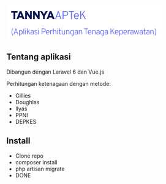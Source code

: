 <p align="center"></p>

![Screenshot](logos.png)
## Tentang aplikasi

Dibangun dengan Laravel 6 dan Vue.js

Perhitungan ketenagaan dengan metode:

- Gillies
- Doughlas
- Ilyas
- PPNI
- DEPKES


## Install

- Clone repo
- composer install
- php artisan migrate
- DONE

